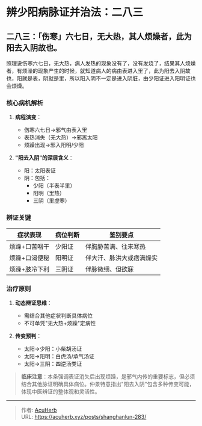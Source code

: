 # 辨少阳病脉证并治法：二八三


## 二八三：「伤寒」六七日，无大热，其人烦燥者，此为阳去入阴故也。

<!--more-->

照理说伤寒六七日，无大热，病人发热的现象没有了，没有发烧了，结果其人烦燥者，有烦澡的现象产生的时候，就知道病人的病由表进入里了，此为阳去入阴故也，阳就是表，阴就是里，所以阳入阴不一定是进入阴脏，由少阳证进入阳明证也会烦燥。

### 核心病机解析
1. **病程演变**：
   - 伤寒六七日→邪气由表入里
   - 表热消失（无大热）→邪离太阳
   - 烦躁出现→邪入阳明/少阳

2. **"阳去入阴"的深层含义**：
   - 阳：太阳表证
   - 阴：包括：
     - 少阳（半表半里）
     - 阳明（里热）
     - 三阴（里虚寒）

### 辨证关键
| 症状表现        | 病位判断        | 鉴别要点                     |
|----------------|----------------|----------------------------|
| 烦躁+口苦咽干    | 少阳证          | 伴胸胁苦满、往来寒热         |
| 烦躁+口渴便秘    | 阳明证          | 伴大汗、脉洪大或痞满燥实     |
| 烦躁+肢冷下利    | 三阴证          | 伴脉微细、但欲寐             |

### 治疗原则
1. **动态辨证思维**：
   - 需结合其他症状判断具体病位
   - 不可单凭"无大热+烦躁"定病性

2. **传变预判**：
   - 太阳→少阳：小柴胡汤证
   - 太阳→阳明：白虎汤/承气汤证
   - 太阳→三阴：四逆汤类证

> **临床注意**：本条强调表证消失后出现烦躁，是邪气内传的重要标志，但必须结合其他脉证明确具体病位。仲景特意指出"阳去入阴"包含多种传变可能，体现中医辨证的整体观和灵活性。

---

> 作者: [AcuHerb](https://acuherb.xyz)  
> URL: https://acuherb.xyz/posts/shanghanlun-283/  


